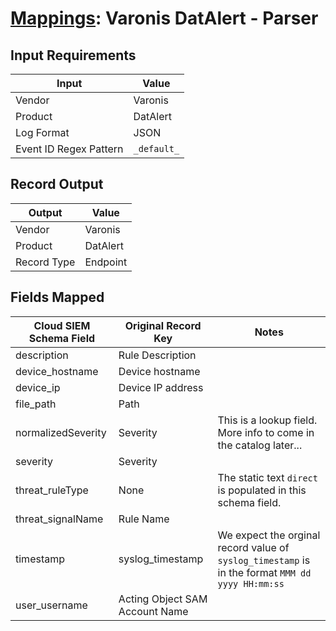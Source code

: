 # [Mappings](README.md): Varonis DatAlert - Parser

## Input Requirements

|Input|Value|
|-----|-----|
|Vendor|Varonis|
|Product|DatAlert|
|Log Format|JSON|
|Event ID Regex Pattern|`_default_`|

## Record Output

|Output|Value|
|------|-----|
|Vendor|Varonis|
|Product|DatAlert|
|Record Type|Endpoint|

## Fields Mapped

|Cloud SIEM Schema Field|Original Record Key|Notes|
|-----------------------|-------------------|-----|
|description|Rule Description||
|device_hostname|Device hostname||
|device_ip|Device IP address||
|file_path|Path||
|normalizedSeverity|Severity|This is a lookup field. More info to come in the catalog later...|
|severity|Severity||
|threat_ruleType|None|The static text `direct` is populated in this schema field.|
|threat_signalName|Rule Name||
|timestamp|syslog_timestamp|We expect the orginal record value of `syslog_timestamp` is in the format `MMM dd yyyy HH:mm:ss`|
|user_username|Acting Object SAM Account Name||

